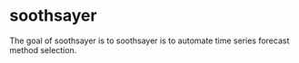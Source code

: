 
<!-- README.md is generated from README.Rmd. Please edit that file -->

# soothsayer

<!-- badges: start -->
<!-- badges: end -->

The goal of soothsayer is to soothsayer is to automate time series
forecast method selection.
